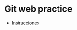 # Git web practice

* [Instrucciones](https://codelabs-preview.appspot.com/?file_id=1H40sqzJODMql-SDeICRWaIk6TShVI7U6ReD84W_nZGs#0)